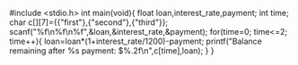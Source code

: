 #include <stdio.h>
int main(void){
    float loan,interest_rate,payment;
    int time;
    char c[][7]={{"first"},{"second"},{"third"}};
    scanf("%f\n%f\n%f",&loan,&interest_rate,&payment);
    for(time=0; time<=2; time++){
        loan=loan*(1+interest_rate/1200)-payment;
        printf("Balance remaining after %s payment: $%.2f\n",c[time],loan);
    }
}
